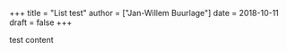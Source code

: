 +++
title = "List test"
author = ["Jan-Willem Buurlage"]
date = 2018-10-11
draft = false
+++

test content
